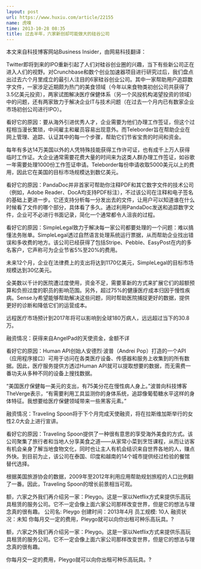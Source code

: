 ```yaml
---
layout: post
url: https://www.huxiu.com/article/22155
name: 虎嗅
time: 2013-10-28 08:35
title: 过去半年，六家新创却可能做大的硅谷公司
---
```

本文来自科技博客网站Business Insider，由网易科技翻译：

Twitter即将到来的IPO重新引起了人们对硅谷创业圈的兴趣，当下有些新公司正在进入人们的视野。对Crunchbase和数个创业加速器项目进行研究过后，我们盘点出过去六个月里成立的最引人注目的6家硅谷创业公司。其中一家帮助用户追踪数字文件，一家涉足近期颇为热门的美食领域（今年以来食物类初创公司共获得了3.5亿美元投资），两家试图解决医疗保健体系（另一个风投机构渴望投资的领域）中的问题，还有两家致力于解决企业IT与技术问题（在过去一个月内已有数家企业市场初创公司进行IPO）。

看好它的原因：要从海外引进优秀人才，企业需要为他们办理工作签证，但这个过程相当漫长繁琐，中间雇主和雇员容易出现意外。而Teleborder旨在帮助企业在网上管理、追踪、认证其中的每一个步骤，帮助它们节省宝贵的时间和资金。

每年有多达14万美国以外的人凭特殊技能获得工作许可证，也有成千上万人获得临时工作证。大企业通常需要花费大量的时间来为这类人群办理工作签证，如谷歌一年需要处理1000份工作签证申请。Teleborder每份申请收取5000美元以上的费用，因此它在美国的目标市场规模达到数亿美元。

看好它的原因：PandaDoc并非首家可帮助你注释PDF和其它数字文件的技术公司（例如，Adobe Reader、DocA均支持PDF标注），不过该公司在注释和电子签名的基础上更进一步。它还支持分析每一分发出去的文件，让用户可以知道谁在什么时候看了文件的哪个部分，具体看了多久。通过利用PandaDoc发送和追踪数字文件，企业可不必进行书面记录，简化一个通常都令人沮丧的过程。

看好它的原因：SimpleLegal致力于解决每一家公司都要处理的一个问题：难以搞懂法务账单。SimpleLegal透过自然语言处理系统运行票据，从而帮助企业找出错误和多收费的地方。该公司已经获得了包括Stripe、Pebble、EasyPost在内的多名客户，它声称可为企业节省5%至20%的费用。

未来12个月，企业在法律费上的支出将达到1170亿美元，SimpleLegal的目标市场规模达到30亿美元。

全美数以千计的医院遭过度使用，资金不足，需要革新的方式来扩展它们的超额预算和负担过度的职员的影响范围。另外，超过75%的健康医疗成本归因于慢性疾病。Sense.ly希望能够帮助解决这些问题，同时帮助医院捕捉更好的数据，提供更好的诊断和降低它们的运营成本。

远程医疗市场预计到2017年将可以影响到全球180万病人，远远超过当下的30.8万。

融资情况：获得来自AngelPad的天使资金，金额不详

看好它的原因：Human API创始人安德烈·波普（Andrei Pop）打造的一个API（应用程序接口）可用于访问在各类医疗设备、传感器和服务上收集到的所有数据。因此，医疗服务提供方透过Human API就可以提取想要的数据，而无需费一番功夫从多种不同的设备上搜找数据。

“美国医疗保健每一美元的支出，有75美分花在慢性病人身上。”波普向科技博客TheVerge表示，“有需要利用工具监测你的身体系统，追踪像葡萄糖水平这样的身体特征。我想要给医疗保健领域带来一些黑客元素。”

融资情况：Traveling Spoon将于下个月完成天使融资，将在拉斯维加斯举行的女性2.0大会上进行宣讲。

看好它的原因：Traveling Spoon提供了一种很有意思的享受海外美食的方式。该公司聚集了旅行者和当地人分享美食之道——从家常小菜到烹饪课程，从而让访客有机会亲身了解当地食物文化，同时也让主人有机会结识来自世界各地的人，赚点外快。到目前为止，该公司在泰国、印度和越南的14个城市提供经过检验的餐馆替代选择。

根据美国旅游协会的数据，2009年至2012年利用应用帮助规划旅程的人口比例翻了一番。因此，Traveling Spoon的增长前景相当可观。

额，六家之外我们再介绍另一家：Pleygo。这是一家以Netflix方式来提供乐高玩具租赁的服务公司。它不一定会像上面六家公司那样改变世界，但是它的想法与理念真的很有趣。 公司名: Pleygo 创建时间：2013年4月 员工规模: 10人 融资状况：未知 你每月交一定的费用，Pleygo就可以向你出租可种乐高玩具。?

额，六家之外我们再介绍另一家：Pleygo。这是一家以Netflix方式来提供乐高玩具租赁的服务公司。它不一定会像上面六家公司那样改变世界，但是它的想法与理念真的很有趣。

你每月交一定的费用，Pleygo就可以向你出租可种乐高玩具。?

